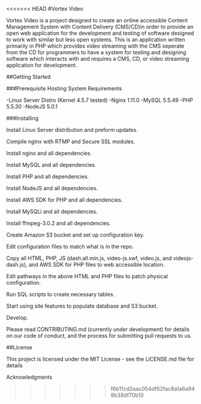 <<<<<<< HEAD
#Vortex Video

Vortex Video is a project designed to create an online accessible Content Management System with Content Delivery 
(CMS/CD)in order to provide an open web application for the development and testing of software designed to work
with similar but less open systems. This is an application written primarily in PHP which provides video streaming
with the CMS seperate from the CD for programmers to have a system for testing and designing software which 
interacts with and requires a CMS, CD, or video streaming application for development.


##Getting Started

###Prerequisite Hosting System Requirements

-Linux Server Distro (Kernel 4.5.7 tested)
-Nginx 1.11.0
-MySQL 5.5.49
-PHP 5.5.30
-NodeJS 5.0.1

###Installing

Install Linux Server distribution and preform updates.

Compile nginx with RTMP and Secure SSL modules.

Install nginx and all dependencies.

Install MySQL and all dependencies.

Install PHP and all dependencies.

Install NodeJS and all dependencies.

Install AWS SDK for PHP and all dependencies.

Install MySQLi and all dependencies.

Install ffmpeg-3.0.2 and all dependencies. 

Create Amazon S3 bucket and set up configuration key.

Edit configuration files to match what is in the repo.

Copy all HTML, PHP, JS (dash.all.min.js, video-js.swf, video.js, and videojs-dash.js), and AWS SDK for
PHP files to web accessible location.

Edit pathways in the above HTML and PHP files to patch physical configuration.

Run SQL scripts to create necessary tables.

Start using site features to populate database and S3 bucket. 

Develop.

Please read CONTRIBUTING.md (currently under development) for details on our code of conduct, and the process for
submitting pull requests to us.


##License

This project is licensed under the MIT License - see the LICENSE.md file for details

Acknowledgments

>>>>>>> f6b11cd2aac054df62fac8a1a6a948b38df70b10
